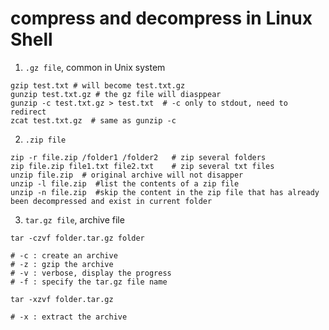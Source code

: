 # compress and decompress in Linux Shell

1. `.gz file`, common in Unix system

```
gzip test.txt # will become test.txt.gz
gunzip test.txt.gz # the gz file will diasppear
gunzip -c test.txt.gz > test.txt  # -c only to stdout, need to redirect
zcat test.txt.gz  # same as gunzip -c
```

2. `.zip file`

```
zip -r file.zip /folder1 /folder2   # zip several folders
zip file.zip file1.txt file2.txt    # zip several txt files
unzip file.zip  # original archive will not disapper
unzip -l file.zip  #list the contents of a zip file
unzip -n file.zip  #skip the content in the zip file that has already been decompressed and exist in current folder
```

3. `tar.gz file`, archive file

```
tar -czvf folder.tar.gz folder

# -c : create an archive
# -z : gzip the archive
# -v : verbose, display the progress
# -f : specify the tar.gz file name

tar -xzvf folder.tar.gz

# -x : extract the archive
```